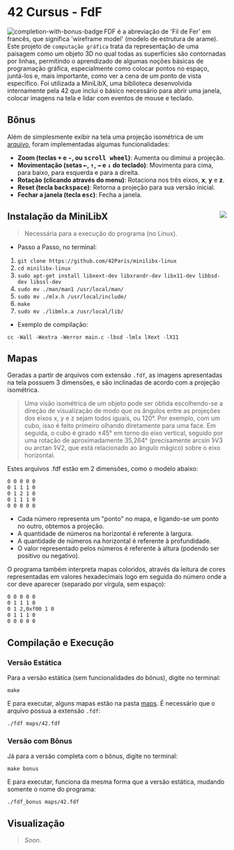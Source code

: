 # 42 Cursus - FdF

<img src="https://game.42sp.org.br/static/assets/achievements/fdfm.png" alt="completion-with-bonus-badge" align="left">

FDF é a abreviação de 'Fil de Fer' em francês, que significa 'wireframe model' (modelo de estrutura de arame). Este projeto de `computação gráfica` trata da representação de uma paisagem como um objeto 3D no qual todas as superfícies são contornadas por linhas, permitindo o aprendizado de algumas noções básicas de programação gráfica, especialmente como colocar pontos no espaço, juntá-los e, mais importante, como ver a cena de um ponto de vista específico. Foi utilizada a MiniLibX, uma biblioteca desenvolvida internamente pela 42 que inclui o básico necessário para abrir uma janela, colocar imagens na tela e lidar com eventos de mouse e teclado.

## Bônus

Além de simplesmente exibir na tela uma projeção isométrica de um [arquivo](./maps/42.fdf), foram implementadas algumas funcionalidades:

- **Zoom (teclas <kbd>+</kbd> e <kbd>-</kbd>, ou <kbd>scroll wheel</kbd>)**: Aumenta ou diminui a projeção.
- **Movimentação (setas <kbd>←</kbd>, <kbd>↑</kbd>, <kbd>→</kbd> e <kbd>↓</kbd> do teclado)**: Movimenta para cima, para baixo, para esquerda e para a direita.
- **Rotação (clicando através do menu)**: Rotaciona nos três eixos, **x**, **y** e **z**.
- **Reset (tecla <kbd>backspace</kbd>)**: Retorna a projeção para sua versão inicial.
- **Fechar a janela (tecla <kbd>esc</kbd>)**: Fecha a janela.

## Instalação da MiniLibX <img src="https://img.shields.io/badge/GRADE-115%2F100-green" align="right">

> Necessária para a execução do programa (no Linux).

- Passo a Passo, no terminal:

1. `git clone https://github.com/42Paris/minilibx-linux`
2. `cd minilibx-linux`
3. `sudo apt-get install libxext-dev libxrandr-dev libx11-dev libbsd-dev libssl-dev`
4. `sudo mv ./man/man1 /usr/local/man/`
5. `sudo mv ./mlx.h /usr/local/include/`
6. `make`
7. `sudo mv ./libmlx.a /usr/local/lib/`

- Exemplo de compilação:

`cc -Wall -Wextra -Werror main.c -lbsd -lmlx lXext -lX11`

## Mapas

Geradas a partir de arquivos com extensão `.fdf`, as imagens apresentadas na tela possuem 3 dimensões, e são inclinadas de acordo com a projeção isométrica.

> Uma visão isométrica de um objeto pode ser obtida escolhendo-se a direção de visualização de modo que os ângulos entre as projeções dos eixos x, y e z sejam todos iguais, ou 120°. Por exemplo, com um cubo, isso é feito primeiro olhando diretamente para uma face. Em seguida, o cubo é girado ±45° em torno do eixo vertical, seguido por uma rotação de aproximadamente 35,264° (precisamente arcsin 1⁄√3 ou arctan 1⁄√2, que está relacionado ao ângulo mágico) sobre o eixo horizontal.

Estes arquivos .fdf estão em 2 dimensões, como o modelo abaixo:

```
0 0 0 0 0
0 1 1 1 0
0 1 2 1 0
0 1 1 1 0
0 0 0 0 0
```

- Cada número representa um "ponto" no mapa, e ligando-se um ponto no outro, obtemos a projeção.
- A quantidade de números na horizontal é referente à largura.
- A quantidade de números na horizontal é referente à profundidade.
- O valor representado pelos números é referente à altura (podendo ser positivo ou negativo).

O programa também interpreta mapas coloridos, através da leitura de cores representadas em valores hexadecimais logo em seguida do número onde a cor deve aparecer (separado por vírgula, sem espaço):

```
0 0 0 0 0
0 1 1 1 0
0 1 2,0xf00 1 0
0 1 1 1 0
0 0 0 0 0
```

## Compilação e Execução

### Versão Estática
Para a versão estática (sem funcionalidades do bônus), digite no terminal:

```
make
```

E para executar, alguns mapas estão na pasta [maps](./maps/). É necessário que o arquivo possua a extensão `.fdf`:

```
./fdf maps/42.fdf
```

### Versão com Bônus

Já para a versão completa com o bônus, digite no terminal:

```
make bonus
```

E para executar, funciona da mesma forma que a versão estática, mudando somente o nome do programa:

```
./fdf_bonus maps/42.fdf
```

## Visualização

> *Soon.*
